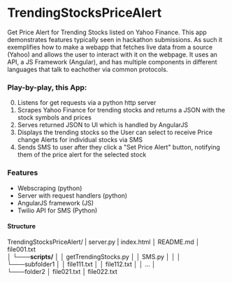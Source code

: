 # TrendingStocksPriceAlert
Get Price Alert for Trending Stocks listed on Yahoo Finance. This app demonstrates features typically seen in hackathon submissions. As such it exemplifies how to make a webapp that fetches live data from a source (Yahoo) and allows the user to interact with it on the webpage. It uses an API, a JS Framework (Angular), and has multiple components in different languages that talk to eachother via common protocols.  

### Play-by-play, this App:
0) Listens for get requests via a python http server
1) Scrapes Yahoo Finance for trending stocks and returns a JSON with the stock symbols and prices
2) Serves returned JSON to UI which is handled by AngularJS
3) Displays the trending stocks so the User can select to receive Price change Alerts for individual stocks via SMS
4) Sends SMS to user after they click a "Set Price Alert" button, notifying them of the price alert for the selected stock

### Features
* Webscraping (python)
* Server with request handlers (python)
* AngularJS framework (JS)
* Twilio API for SMS (Python)


#### Structure
TrendingStocksPriceAlert/
|   server.py
|   index.html
│   README.md
│   file001.txt    
│
└───<b>scripts/</b>
│   │   getTrendingStocks.py
│   │   SMS.py
│   │
│   └───subfolder1
│       │   file111.txt
│       │   file112.txt
│       │   ...
│   
└───folder2
    │   file021.txt
    │   file022.txt
    
      
      


